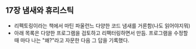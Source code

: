 ## 17장 냄새와 휴리스틱
- 리펙토링이라는 책에서 마틴 파울런느 다양한 코드 냄새를 거론함(나도 읽어야지뭐)
- 아래 목록은 다양한 프로그램을 검토하고 리팩터링하면서 만듬. 프로그램을 수정할 때 마다 나는 "왜?"라고 자문한 다음 그 답을 기록했다.